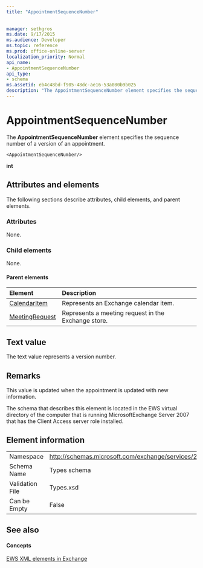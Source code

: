 ```yaml
---
title: "AppointmentSequenceNumber"
 
 
manager: sethgros
ms.date: 9/17/2015
ms.audience: Developer
ms.topic: reference
ms.prod: office-online-server
localization_priority: Normal
api_name:
- AppointmentSequenceNumber
api_type:
- schema
ms.assetid: eb4c48bd-f905-48dc-ae16-53a080b9b025
description: "The AppointmentSequenceNumber element specifies the sequence number of a version of an appointment."
---
```


# AppointmentSequenceNumber

The **AppointmentSequenceNumber** element specifies the sequence number of a version of an appointment. 
  
```
<AppointmentSequenceNumber/>
```

 **int**
## Attributes and elements

The following sections describe attributes, child elements, and parent elements.
  
### Attributes

None.
  
### Child elements

None.
  
#### Parent elements

|**Element**|**Description**|
|:-----|:-----|
|[CalendarItem](calendaritem.md) <br/> |Represents an Exchange calendar item.  <br/> |
|[MeetingRequest](meetingrequest.md) <br/> |Represents a meeting request in the Exchange store.  <br/> |
   
## Text value

The text value represents a version number.
  
## Remarks

This value is updated when the appointment is updated with new information. 
  
The schema that describes this element is located in the EWS virtual directory of the computer that is running MicrosoftExchange Server 2007 that has the Client Access server role installed.
  
## Element information

|||
|:-----|:-----|
|Namespace  <br/> |http://schemas.microsoft.com/exchange/services/2006/types  <br/> |
|Schema Name  <br/> |Types schema  <br/> |
|Validation File  <br/> |Types.xsd  <br/> |
|Can be Empty  <br/> |False  <br/> |
   
## See also

#### Concepts

[EWS XML elements in Exchange](ews-xml-elements-in-exchange.md)

